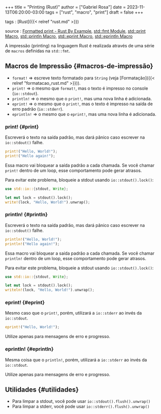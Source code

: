 +++
title = "Printing (Rust)"
author = ["Gabriel Rosa"]
date = 2023-11-13T06:20:00-03:00
tags = ["rust", "macro", "print"]
draft = false
+++

tags
: [Rust]({{< relref "rust.md" >}})

source
: [Formatted print - Rust By Example](https://doc.rust-lang.org/rust-by-example/hello/print.html), [std::fmt Module](https://doc.rust-lang.org/std/fmt/), [std::print Macro](https://doc.rust-lang.org/std/macro.print.html), [std::println Macro](https://doc.rust-lang.org/std/macro.println.html), [std::eprint Macro](https://doc.rust-lang.org/std/macro.eprint.html), [std::eprintln Macro](https://doc.rust-lang.org/std/macro.eprintln.html)

A impressão (printing) na linguagem Rust é realizada através de uma série de `macros` definidas na `std::fmt`.


## Macros de Impressão {#macros-de-impressão}

-   `format!` =&gt; escreve texto formatado para `String` (veja [Formatação]({{< relref "formatacao_rust.md" >}})).
-   `print!` =&gt; o mesmo que `format!`, mas o texto é impresso no console (`io::stdout`).
-   `println!` =&gt; o mesmo que o `print!`, mas uma nova linha é adicionada.
-   `eprint!` =&gt; o mesmo que o `print!`, mas o texto é impresso na saída de erro padrão (`io::stderr`).
-   `eprintln!` =&gt; o mesmo que o `eprint!`, mas uma nova linha é adicionada.


### print! {#print}

Escreverá o texto na saída padrão, mas dará pânico caso escrever na `io::stdout()` falhe.

```rust
print!("Hello, World!");
print!("Hello again!");
```

Essa macro vai bloquear a saída padrão a cada chamada. Se você chamar `print!` dentro de um loop, esse comportamento pode gerar atrasos.

Para evitar este problema, bloqueie a stdout usando `io::stdout().lock()`:

```rust
use std::io::{stdout, Write};

let mut lock = stdout().lock();
write!(lock, "Hello, World!").unwrap();
```


### println! {#println}

Escreverá o texto na saída padrão, mas dará pânico caso escrever na `io::stdout()` falhe.

```rust
println!("Hello, World!");
println!("Hello again!");
```

Essa macro vai bloquear a saída padrão a cada chamada. Se você chamar `println!` dentro de um loop, esse comportamento pode gerar atrasos.

Para evitar este problema, bloqueie a stdout usando `io::stdout().lock()`:

```rust
use std::io::{stdout, Write};

let mut lock = stdout().lock();
writeln!(lock, "Hello, World!").unwrap();
```


### eprint! {#eprint}

Mesmo caso que o `print!`, porém, utilizará a `io::stderr` ao invés da `io::stdout`.

```rust
eprint!("Hello, World!");
```

Utilize apenas para mensagens de erro e progresso.


### eprintln! {#eprintln}

Mesma coisa que o `println!`, porém, utilizará a `io::stderr` ao invés da `io::stdout`.

Utilize apenas para mensagens de erro e progresso.


## Utilidades {#utilidades}

-   Para limpar a stdout, você pode usar `io::stdout().flush().unwrap()`
-   Para limpar a stderr, você pode usar `io::stderr().flush().unwrap()`

